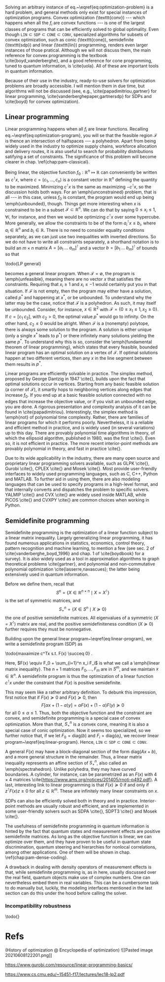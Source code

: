 Solving an arbitrary instance of eq.~\eqref{eq:optimization-problem} is a hard problem, and general methods only exist for special instances of optimization programs. Convex optimization (\texttt{conv}) --- which happens when all the $f_i$ are convex functions --- is one of the largest classes of programs that can be efficiently solved to global optimality. Even though $\texttt{LIN} \subset \texttt{SDP} \subset \texttt{CONE} \subset \texttt{CONV}$, specialized algorithms for subsets of convex optimization, such as conic (\texttt{cone}), semidefinite (\texttt{sdp}) and linear (\texttt{lin}) programming, renders even larger instances of those pratical. Although we will not discuss them, the main reference for convex programming is the textbook \cite{boyd_vanderberghe}, and a good reference for cone programming, tuned to quantum information, is \cite{uola}. All of these are important tools in quantum information.

Because of their use in the industry, ready-to-use solvers for optimization problems are broadly accessible. I will mention them in due time, but algorithms will not be discussed (see, e.g., \cite{papadimitriou,gartner} for linear programming, \cite{vanderberghepaper,gartnersdp} for SDPs and \cite{boyd} for convex optimization).

## Linear programming
Linear programming happens when all $f_i$ are linear functions. Recalling eq.~\eqref{eq:optimization-program}, you will se that the feasible region $\mathcal{F}$ is thence an intersection of halfspaces --- a polyhedron. Apart from being widely used in the industry to optimize supply chains, workforce allocation and delivery routes, it is also useful to search for probability distributions satifying a set of constraints. The significance of this problem will become clearer in chap. \ref{chap:pam-classical}.

Being linear, the objective function $f_0 : \mathbb{R}^n \mapsto \mathbb{R}$ can conveniently be written as $c^\intercal x$, where $c = (c_1, \ldots, c_n)$ is a constant vector in $\mathbb{R}^n$ defining the quantity to be maximized. Minimizing $c^\intercal x$ is the same as maximizing $-c^\intercal x$, so the discussion holds both ways. For an \emph{unconstrained} problem, that is all --- in this case, unless $f_0$ is constant, the program would end up being \emph{unbounded}, though. Things get more interesting when $x$ is constrained to be in a subset $\mathcal{F} \subset \mathbb{R}^n$. We can do that by saying $0 \leq x_i \leq 1, \,\forall i$, for instance, and then we would be optimizing $c^\intercal x$ over some hypercube. More generally, we allow the constraints to be of the form $a_i^\intercal x \leq b_i$, where $a_i \in \mathbb{R}^n$ and $b_i \in \mathbb{R}$. There is no need to consider equality conditions separately, as we can just use two inequalities with inverted directions. So we do not have to write all constraints separately, a shorthand notation is to build an $m \times n$ matrix $A = [a_1 \; \ldots \; a_m]^\intercal$ and a vector $b = [b_1 \; \ldots \; b_m]^\intercal$ of bounds so that

\todo{LP general}

becomes a general linear program. When $\mathcal{F} = \emptyset$, the program is \emph{unfeasible}, meaning there are no vector $x$ that satisfies the constraints. Requiring that $x_i \geq 1$ and $x_i \leq -1$ would certainly put you in that situation. If $\mathcal{F}$ is not empty, then the program may either have a solution, called $p^*$ and happening at $x^*$, or be unbounded. To understand why the latter may be the case, notice that $\mathcal{F}$ is a polyhedron. As such, it may itself be unbounded. Consider, for instance, $x \in \mathbb{R}^2$ with $\mathcal{F} = \{ 0 \leq x_1 \leq 1, x_2 \geq 0 \}$. If $c = [c_1 \; c_2]$, with $c_2 > 0$, the optimal value $p^*$ would go to infinity. On the other hand, $c_2 \leq 0$ would be alright. When $\mathcal{F}$ is a (nonempty) polytope, there is always some solution to the program. A solution is either unique (only a single $x^*$ leads to $p^*$) or there infinitely many solutions yielding the same $p^*$. To understand why this is so, consider the \emph{fundamental theorem of linear programming}, which states that every feasible, bounded linear program has an optimal solution on a vertex of $\mathcal{F}$. If optimal solutions happen at two different vertices, then any $x$ in the line segment between them results in $p^*$. 

Linear programs are efficiently solvable in practice. The simplex method, proposed by George Dantzig in 1947 \cite{}, builds upon the fact that optimal solutions occur in vertices. Starting from any basic feasible solution (a corner of $\mathcal{F}$), it smartly hops to neighboring vertices along edges that increase $f_0$. If you end up at a basic feasible solution connected with no edges that increase the objective value, or if you visit an unbounded edge, you are done. A rigorous presentation and complexity analysis of it can be found in \cite{papadimitriou}. Interestingly, the simplex method is \emph{not} of polynomial time complexity. Rather, there are families of linear programs for which it performs poorly. Nevertheless, it is a reliable and efficient method in practice, and is widely used (in several variations) up to this day. There are provably polynomial time algorithms in theory, of which the ellipsoid algorithm, published in 1980, was the first \cite{}. Even so, it is not efficient in practice. The more recent interior-point methods are provably polynomial in theory, and fast in practice \cite{}.

Due to its wide applicability in the industry, there are many open source and proprietary linear programming solvers available, such as GLPK \cite{}, Gurobi \cite{}, CPLEX \cite{} and Mosek \cite{}. Most provide user-friendly interfaces to widely used programming languages, such as C, C++, Python and MATLAB. To further aid in using them, there are also modeling languages that can be used to specify programs in a high-level format, and that internally converts and dispatches the problem to specific solvers. YALMIP \cite{} and CVX \cite{} are widely used inside MATLAB, while PICOS \cite{} and CVXPY \cite{} are common choices when working in Python.


## Semidefinite programming
Semidefinite programming is the optimization of a linear function subject to a linear matrix inequality. Largely generalizing linear programming, it has found numerous applications in statistics, economics, control theory, pattern recognition and machine learning, to mention a few (see sec. 2 of \cite{vanderberghe_boyd_1996} and chap. 1 of \cite{boydbook} for a survey). It is also widely used as a tool in approximation algorithms to graph theoretical problems \cite{gartner}, and polynomial and non-commutative polynomial optimization \cite{lasserre,navascues}; the latter being extensively used in quantum information.

Before we define them, recall that
$$
S^n = \{ X \in \mathbb{R}^{n \times n} \mid X = X^\intercal \}
$$
is the set of symmetric matrices, and
$$
S_+^n = \{ X \in S^n \mid X \succeq 0 \}
$$
the one of positive semidefinite matrices. All eigenvalues of a symmetric ($X = X^\intercal$) matrix are real, and the positive semidefiniteness condition ($X \succeq 0$) further requires they must be nonnegative.

Building upon the general linear program~\eqref{eq:linear-program}, we write a semidefinite program (SDP) as

\todo{maxaimize c^Tx s.t. F(x) \succeq 0} .

Here, $F(x) \equiv F_0 + \sum_{i=1}^n x_i F_i$ is what we call a \emph{linear matrix inequality}. The $n + 1$ matrices $F_0, \ldots, F_m$ are in $S^m$, and we maintain $x \in \mathbb{R}^n$. A semidefinite program is thus the optimization of a linear function $c^\intercal x$ under the constraint that $F(x)$ is positive semidefinite.

This may seem like a rather arbitrary definition. To debunk this impression, first notice that if $F(x) \succeq 0$ and $F(x) \succeq 0$, then
$$
F[ \alpha x + (1 - \alpha) y ] = \alpha F(x) + (1- \alpha) F(y) \succeq 0
$$
for all $0 \leq \alpha \leq 1$. Thus, both the objective function and the constraint are convex, and semidefinite programming is a special case of convex optimization. More than that, $S_+^n$ is a convex cone, meaning it is also a special case of conic optimization. Now it seems too specialized, so we further notice that, if we let $F_0 = \text{diag}(b)$ and $F_i = \text{diag}(a_i)$, we recover linear program~\eqref{eq:linear-program}. Hence, $\texttt{LIN} \subset \texttt{SDP} \subset \texttt{CONE} \subset \texttt{CONV}$.

A general $F(x)$ may have a block-diagonal section of the form $\text{diag}(Ax + b)$, and a more general structure in the remainder. Thus, a linear matrix inequality represents an affine section of $S_+^n$, also called an \emph{spectrahedron}. Unlike polyhedra, they may have curved boundaries. A cylinder, for instance, can be parametrized as an $F(x)$ with $4 \times 4$ matrices \cite{https://www.ams.org/notices/201405/rnoti-p492.pdf}. A last, interesting link to linear programming is that $F(x) \succeq 0$ if and only if $z^\intercal F(x) z \geq 0$ for all $z \in \mathbb{R}^m$. These are infinitely many linear constraints on $x$.

SDPs can also be efficiently solved both in theory and in practice. Interior-point methods are usually robust and efficient, and are implemented in some user-friendly solvers such as SDPA \cite{}, SDPT3 \cite{} and Mosek \cite{}.

The usefulness of semidefinite programming in quantum information is hinted by the fact that quantum states and measurement effects are positive semidefinite matrices. As long as the objective function is linear, we can optimize over them, and they have proven to be useful in quantum state discrimination, quantum steering and hierarchies for nonlocal correlations, among other applications. One of them will be shown in chap. \ref{chap:pam-dense-coding}.

A drawback in dealing with density operators of measurement effects is that, while semidefinite programming is, as in here, usually discussed over the real field, quantum objects make use of complex numbers. One can nevertheless embed them in real variables. This can be a cumbersome task to do manually but, luckily, the modeling interfaces mentioned in the last section can do this under the hood before calling the solver.

### Incompatibility robustness
\todo{}


# Refs
(History of optimization @ Encyclopedia of optimization)
![[Pasted image 20210608122201.png]]

https://www.gurobi.com/resource/linear-programming-basics/

https://www.cs.cmu.edu/~15451-f17/lectures/lec18-lp2.pdf